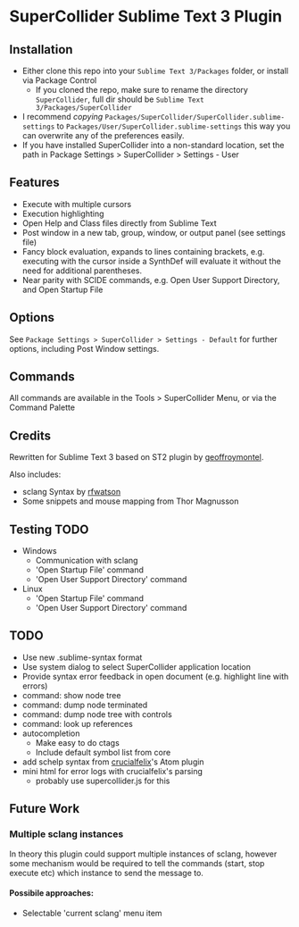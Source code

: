 # SuperCollider Sublime Text 3 Plugin

## Installation

- Either clone this repo into your `Sublime Text 3/Packages` folder, or install via Package Control
    - If you cloned the repo, make sure to rename the directory `SuperCollider`, full dir should be `Sublime Text 3/Packages/SuperCollider`
- I recommend *copying* `Packages/SuperCollider/SuperCollider.sublime-settings` to `Packages/User/SuperCollider.sublime-settings` this way you can overwrite any of the preferences easily.
- If you have installed SuperCollider into a non-standard location, set the path in Package Settings > SuperCollider > Settings - User

## Features

- Execute with multiple cursors
- Execution highlighting
- Open Help and Class files directly from Sublime Text
- Post window in a new tab, group, window, or output panel (see settings file)
- Fancy block evaluation, expands to lines containing brackets, e.g. executing with the cursor inside a SynthDef will evaluate it without the need for additional parentheses.
- Near parity with SCIDE commands, e.g. Open User Support Directory, and Open Startup File

## Options

See `Package Settings > SuperCollider > Settings - Default` for further options, including Post Window settings.

## Commands

All commands are available in the Tools > SuperCollider Menu, or via the Command Palette

## Credits

Rewritten for Sublime Text 3 based on ST2 plugin by [geoffroymontel](https://github.com/geoffroymontel/supercollider-package-for-sublime-text).

Also includes:
- sclang Syntax by [rfwatson](https://github.com/rfwatson/supercollider-tmbundle)
- Some snippets and mouse mapping from Thor Magnusson

## Testing TODO

- Windows
    - Communication with sclang
    - 'Open Startup File' command
    - 'Open User Support Directory' command
- Linux
    - 'Open Startup File' command
    - 'Open User Support Directory' command

## TODO

- Use new .sublime-syntax format
- Use system dialog to select SuperCollider application location
- Provide syntax error feedback in open document (e.g. highlight line with errors)
- command: show node tree
- command: dump node terminated
- command: dump node tree with controls
- command: look up references
- autocompletion
    - Make easy to do ctags
    - Include default symbol list from core
- add schelp syntax from [crucialfelix](https://github.com/crucialfelix)'s Atom plugin
- mini html for error logs with crucialfelix's parsing
    + probably use supercollider.js for this

## Future Work

### Multiple sclang instances

In theory this plugin could support multiple instances of sclang, however some
mechanism would be required to tell the commands (start, stop execute etc) which
instance to send the message to.

#### Possibile approaches:

- Selectable 'current sclang' menu item
